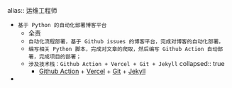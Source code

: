 alias:: 运维工程师
- `基于 Python 的自动化部署博客平台`
  - 全责
  - `自动化流程部署，基于 Github issues 的博客平台，完成对博客的自动化部署。`
  - `编写相关 Python 脚本，完成对文章的爬取，然后编写 Github Action 自动部署，完成项目的部署；`
  - `涉及技术栈：Github Action + Vercel + Git + Jekyll`
    collapsed:: true
    - [Github Action](https://github.com/features/actions) + [Vercel](https://vercel.com/) + [Git](https://git-scm.com) + [Jekyll](https://jekyllrb.com)
-